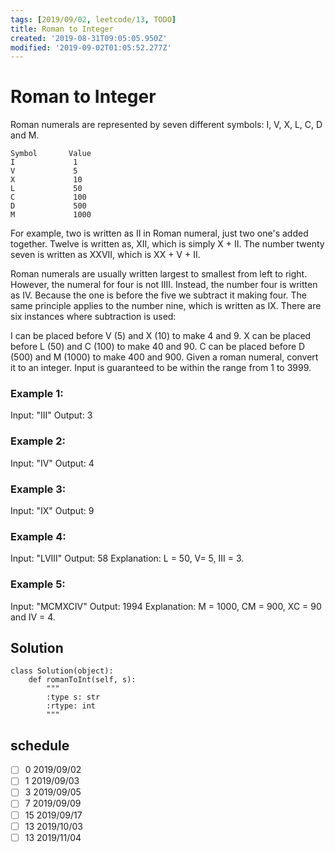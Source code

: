 ```yaml
---
tags: [2019/09/02, leetcode/13, TODO]
title: Roman to Integer
created: '2019-08-31T09:05:05.950Z'
modified: '2019-09-02T01:05:52.277Z'
---
```


# Roman to Integer

Roman numerals are represented by seven different symbols: I, V, X, L, C, D and M.

```
Symbol       Value
I             1
V             5
X             10
L             50
C             100
D             500
M             1000
```

For example, two is written as II in Roman numeral, just two one's added together. Twelve is written as, XII, which is simply X + II. The number twenty seven is written as XXVII, which is XX + V + II.

Roman numerals are usually written largest to smallest from left to right. However, the numeral for four is not IIII. Instead, the number four is written as IV. Because the one is before the five we subtract it making four. The same principle applies to the number nine, which is written as IX. There are six instances where subtraction is used:

I can be placed before V (5) and X (10) to make 4 and 9.
X can be placed before L (50) and C (100) to make 40 and 90.
C can be placed before D (500) and M (1000) to make 400 and 900.
Given a roman numeral, convert it to an integer. Input is guaranteed to be within the range from 1 to 3999.

### Example 1:

Input: "III"
Output: 3

### Example 2:

Input: "IV"
Output: 4

### Example 3:

Input: "IX"
Output: 9

### Example 4:

Input: "LVIII"
Output: 58
Explanation: L = 50, V= 5, III = 3.

### Example 5:

Input: "MCMXCIV"
Output: 1994
Explanation: M = 1000, CM = 900, XC = 90 and IV = 4.


## Solution

```
class Solution(object):
    def romanToInt(self, s):
        """
        :type s: str
        :rtype: int
        """

```

## schedule

* [ ] 0 2019/09/02
* [ ] 1 2019/09/03
* [ ] 3 2019/09/05
* [ ] 7 2019/09/09
* [ ] 15 2019/09/17
* [ ] 13 2019/10/03
* [ ] 13 2019/11/04
